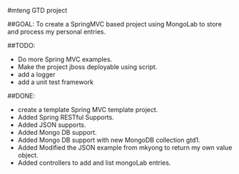 #mteng GTD project

##GOAL:
To create a SpringMVC based project using MongoLab to store and process my personal entries.

##TODO:
* Do more Spring MVC examples.
* Make the project jboss deployable using script.
* add a logger
* add a unit test framework

##DONE:
* create a template Spring MVC template project.
* Added Spring RESTful Supports. 
* Added JSON supports.
* Added Mongo DB support.
* Added Mongo DB support with new MongoDB collection gtd1.
* Added Modified the JSON example from mkyong to return my own value object. 
* Added controllers to add and list mongoLab entries.
